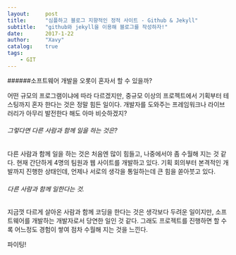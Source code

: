 ```yaml
---
layout:     post
title:      "심플하고 블로그 지향적인 정적 사이트 - Github & Jekyll"
subtitle:   "github와 jekyll을 이용해 블로그를 작성하자!"
date:       2017-1-22
author:     "Xavy"
catalog:    true
tags:
    - GIT
---
```


######소프트웨어 개발을 오롯이 혼자서 할 수 있을까? 
 
 어떤 규모의 프로그램이냐에 따라 다르겠지만, 중규모 이상의 프로젝트에서 기획부터 테스팅까지 혼자 한다는 것은 정말 힘든 일이다. 
 개발자를 도와주는 프레임워크나 라이브러리가 아무리 발전한다 해도 아마 비슷하겠지?

###### 그렇다면 다른 사람과 함께 일을 하는 것은?

 다른 사람과 함께 일을 하는 것은 처음엔 많이 힘들고, 나중에서야 좀 수월해 지는 것 같다. 
 현재 간단하게 4명의 팀원과 웹 사이트를 개발하고 있다. 기획 회의부터 본격적인 개발까지 진행한 상태인데, 언제나 서로의 생각을 통일하는데 큰 힘을 쏟아붓고 있다. 

###### 다른 사람과 함께 일한다는 것.

 지금껏 다르게 살아온 사람과 함께 코딩을 한다는 것은 생각보다 두려운 일이지만, 소프트웨어를 개발하는 개발자로서 당연한 일인 것 같다. 
 그래도 프로젝트를 진행하면 할 수록 어느정도 경험이 쌓여 점차 수월해 지는 것을 느낀다. 
 
 파이팅!
